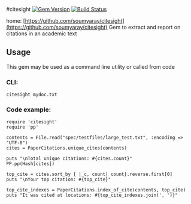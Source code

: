 #citesight
[![Gem Version](https://badge.fury.io/rb/citesight.svg)](http://badge.fury.io/rb/citesight)
[![Build Status](https://travis-ci.org/soumyaray/citesight.svg?branch=master)](https://travis-ci.org/soumyaray/citesight)

home: [https://github.com/soumyaray/citesight](https://github.com/soumyaray/citesight)
Gem to extract and report on citations in an academic text

## Usage
This gem may be used as a command line utility or called from code

### CLI:
    citesight mydoc.txt

### Code example:
    require 'citesight'
    require 'pp'

    contents = File.read("spec/testfiles/large_test.txt", :encoding => "UTF-8")
    cites = PaperCitations.unique_cites(contents)

    puts "\nTotal unique citations: #{cites.count}"
    PP.pp(Hash[cites])

    top_cite = cites.sort_by { |_c, count| count}.reverse.first[0]
    puts "\nYour top citation: #{top_cite}"

    top_cite_indexes = PaperCitations.index_of_cite(contents, top_cite)
    puts "It was cited at locations: #{top_cite_indexes.join(', ')}"
